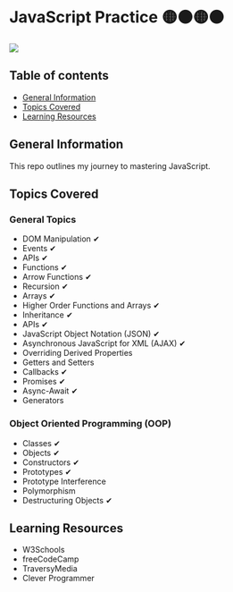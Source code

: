 # JavaScript Practice 🟡⚫🟡⚫


<img style="align-items: center;" src = "https://user-images.githubusercontent.com/55777067/135094588-c42c7322-4ab7-48d4-a14a-ab9168b95ad6.png">


## Table of contents
* [General Information](#general-info)
* [Topics Covered](#topics-covered)
* [Learning Resources](#resources)


## General Information
This repo outlines my journey to mastering JavaScript. 


## Topics Covered

### General Topics

- DOM Manipulation ✔
- Events ✔
- APIs ✔
- Functions ✔
- Arrow Functions ✔
- Recursion ✔
- Arrays ✔
- Higher Order Functions and Arrays ✔
- Inheritance ✔
- APIs ✔
- JavaScript Object Notation (JSON) ✔
- Asynchronous JavaScript for XML (AJAX) ✔
- Overriding Derived Properties
- Getters and Setters
- Callbacks ✔
- Promises ✔
- Async-Await ✔
- Generators

### Object Oriented Programming (OOP) 

- Classes ✔
- Objects ✔
- Constructors ✔
- Prototypes ✔
- Prototype Interference
- Polymorphism
- Destructuring Objects ✔


<!--## Design Patterns


## JS Tools and Libraries-->


## Learning Resources

- W3Schools
- freeCodeCamp
- TraversyMedia
- Clever Programmer


